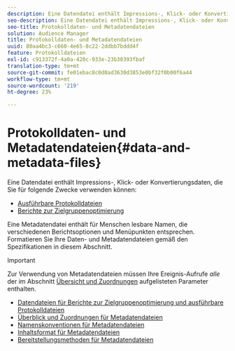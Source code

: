 ```yaml
---
description: Eine Datendatei enthält Impressions-, Klick- oder Konvertierungsdaten, die Sie in den Berichten "Audience Optimization"und für "Aktive Protokolldateien"verwenden können. Eine Metadatendatei enthält für Menschen lesbare Namen, die verschiedenen Berichtsoptionen und Menüpunkten entsprechen. Formatieren Sie Ihre Daten- und Metadatendateien gemäß den Spezifikationen in diesem Abschnitt.
seo-description: Eine Datendatei enthält Impressions-, Klick- oder Konvertierungsdaten, die Sie in den Berichten "Audience Optimization"und für "Aktive Protokolldateien"verwenden können. Eine Metadatendatei enthält für Menschen lesbare Namen, die verschiedenen Berichtsoptionen und Menüpunkten entsprechen. Formatieren Sie Ihre Daten- und Metadatendateien gemäß den Spezifikationen in diesem Abschnitt.
seo-title: Protokolldaten- und Metadatendateien
solution: Audience Manager
title: Protokolldaten- und Metadatendateien
uuid: 80aa4bc3-c660-4e65-8c22-2ddbb7bddd4f
feature: Protokolldateien
exl-id: c913372f-4a0a-420c-933e-23b30393fbaf
translation-type: tm+mt
source-git-commit: fe01ebac8c0d0ad3630d3853e0bf32f0b00f6a44
workflow-type: tm+mt
source-wordcount: '219'
ht-degree: 23%

---
```


# Protokolldaten- und Metadatendateien{#data-and-metadata-files}

Eine Datendatei enthält Impressions-, Klick- oder Konvertierungsdaten, die Sie für folgende Zwecke verwenden können:

* [Ausführbare Protokolldateien](/help/using/integration/media-data-integration/actionable-log-files.md)
* [Berichte zur Zielgruppenoptimierung](/help/using/reporting/audience-optimization-reports/audience-optimization-reports.md)

Eine Metadatendatei enthält für Menschen lesbare Namen, die verschiedenen Berichtsoptionen und Menüpunkten entsprechen. Formatieren Sie Ihre Daten- und Metadatendateien gemäß den Spezifikationen in diesem Abschnitt.

>[!IMPORTANT]
>
>Zur Verwendung von Metadatendateien müssen Ihre Ereignis-Aufrufe *alle* der im Abschnitt [Übersicht und Zuordnungen](../../../reporting/audience-optimization-reports/metadata-files-intro/metadata-file-overview.md) aufgelisteten Parameter enthalten.

* [Datendateien für Berichte zur Zielgruppenoptimierung und ausführbare Protokolldateien](/help/using/reporting/audience-optimization-reports/metadata-files-intro/datafiles-intro.md)
* [Überblick und Zuordnungen für Metadatendateien](/help/using/reporting/audience-optimization-reports/metadata-files-intro/metadata-file-overview.md)
* [Namenskonventionen für Metadatendateien](/help/using/reporting/audience-optimization-reports/metadata-files-intro/metadata-file-names.md)
* [Inhaltsformat für Metadatendateien](/help/using/reporting/audience-optimization-reports/metadata-files-intro/metadata-file-contents.md)
* [Bereitstellungsmethoden für Metadatendateien](/help/using/reporting/audience-optimization-reports/metadata-files-intro/metadata-delivery-methods.md)
